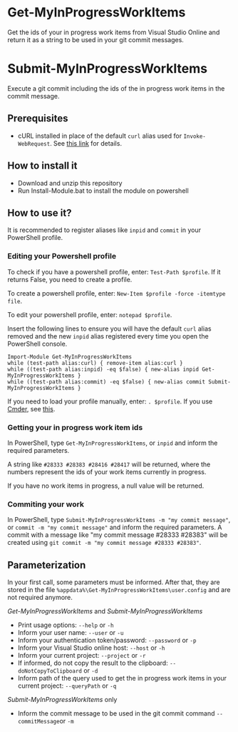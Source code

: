 # Get-MyInProgressWorkItems
Get the ids of your in progress work items from Visual Studio Online and return it as a string to be used in your git commit messages.

# Submit-MyInProgressWorkItems
Execute a git commit including the ids of the in progress work items in the commit message.

## Prerequisites
- cURL installed in place of the default `curl` alias used for `Invoke-WebRequest`. See [this link](http://thesociablegeek.com/azure/using-curl-in-powershell/) for details.

## How to install it
- Download and unzip this repository
- Run Install-Module.bat to install the module on powershell

## How to use it?
It is recommended to register aliases like `inpid` and `commit` in your PowerShell profile.

### Editing your Powershell profile
To check if you have a powershell profile, enter: `Test-Path $profile`. If it returns False, you need to create a profile.

To create a powershell profile, enter: `New-Item $profile -force -itemtype file`.

To edit your powershell profile, enter: `notepad $profile`.

Insert the following lines to ensure you will have the default `curl` alias removed and the new `inpid` alias registered every time you open the PowerShell console.

```
Import-Module Get-MyInProgressWorkItems
while (test-path alias:curl) { remove-item alias:curl }
while ((test-path alias:inpid) -eq $false) { new-alias inpid Get-MyInProgressWorkItems }
while ((test-path alias:commit) -eq $false) { new-alias commit Submit-MyInProgressWorkItems }
```

If you need to load your profile manually, enter: `. $profile`.
If you use [Cmder](http://www.cmder.net), see [this](https://github.com/cmderdev/cmder/issues/505).

### Getting your in progress work item ids

In PowerShell, type `Get-MyInProgressWorkItems`, or `inpid` and inform the required parameters.

A string like `#28333 #28383 #28416 #28417` will be returned, where the numbers represent the ids of your work items currently in progress.

If you have no work items in progress, a null value will be returned.

### Commiting your work

In PowerShell, type `Submit-MyInProgressWorkItems -m "my commit message"`, or `commit -m "my commit message"` and inform the required parameters.
A commit with a message like "my commit message #28333 #28383" will be created using `git commit -m "my commit message #28333 #28383"`.

## Parameterization
In your first call, some parameters must be informed. After that, they are stored in the file `%appdata%\Get-MyInProgressWorkItems\user.config` and are not required anymore.

*Get-MyInProgressWorkItems* and *Submit-MyInProgressWorkItems*

- Print usage options:
`--help` or `-h`
- Inform your user name:
`--user` or `-u`
- Inform your authentication token/password:
`--password` or `-p`
- Inform your Visual Studio online host:
`--host` or `-h`
- Inform your current project:
`--project` or `-r`
- If informed, do not copy the result to the clipboard:
`--doNotCopyToClipboard` or `-d`
- Inform path of the query used to get the in progress work items in your current project:
`--queryPath` or `-q`

*Submit-MyInProgressWorkItems* only

- Inform the commit message to be used in the git commit command
`--commitMessage`or `-m`
